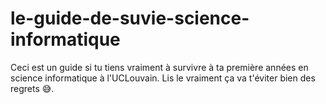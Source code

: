 # le-guide-de-suvie-science-informatique
Ceci est un guide si tu tiens vraiment à survivre à ta première années en science informatique à l'UCLouvain. Lis le vraiment ça va t'éviter bien des regrets 😅.
